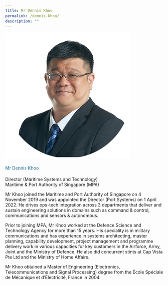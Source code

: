 ```yaml
---
title: Mr Dennis Khoo
permalink: /dennis-khoo/
description: ""
---
```

<div class="row"> <div class="col is-3"> <img src="/images/Speakers_23/Session4/dennis khoo.png"> </div> <div class="col is-9 speaker-details"> <h4>Mr Dennis Khoo</h4> <p>Director (Maritime Systems and Technology)<br> Maritime &amp; Port Authority of Singapore (MPA) <br> </p> <p>Mr Khoo joined the Maritime and Port Authority of Singapore on 4 November 2019 and was appointed the Director (Port Systems) on 1 April 2022. He drives ops-tech integration across 3 departments that deliver and sustain engineering solutions in domains such as command &amp; control, communications and sensors &amp; autonomous.</p> <p>Prior to joining MPA, Mr Khoo worked at the Defence Science and Technology Agency for more than 15 years. His speciality is in military communications and has experience in systems architecting, master planning, capability development, project management and programme delivery work in various capacities for key customers in the Airforce, Army, Joint and the Ministry of Defence. He also did concurrent stints at Cap Vista Pte Ltd and the Ministry of Home Affairs.</p> <p>Mr Khoo obtained a Master of Engineering (Electronics, Telecommunications and Signal Processing) degree from the École Spéciale de Mécanique et d’Électricité, France in 2004. </p> </div> </div>






<style type="text/css"> 
    .is-left{
      text-align: left;
    }
    h4{
      font-weight: 500; 
      color: #337B9A !important;
    }
     .speaker-details p { text-align: justified; }
  </style>